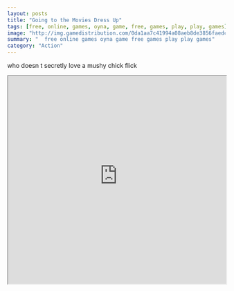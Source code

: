 ```yaml
---
layout: posts
title: "Going to the Movies Dress Up"
tags: [free, online, games, oyna, game, free, games, play, play, games]
image: "http://img.gamedistribution.com/0da1aa7c41994a08aeb8de3856faedce.jpg"
summary: "  free online games oyna game free games play play games"
category: "Action"
---
```


who doesn t secretly love a mushy chick flick

<iframe width="100%" height="480px;" src="http://flash.gamedistribution.com?game=0da1aa7c41994a08aeb8de3856faedce"></iframe>